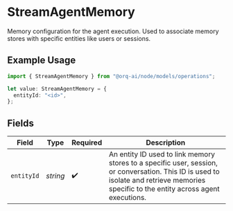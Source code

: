 # StreamAgentMemory

Memory configuration for the agent execution. Used to associate memory stores with specific entities like users or sessions.

## Example Usage

```typescript
import { StreamAgentMemory } from "@orq-ai/node/models/operations";

let value: StreamAgentMemory = {
  entityId: "<id>",
};
```

## Fields

| Field                                                                                                                                                                                  | Type                                                                                                                                                                                   | Required                                                                                                                                                                               | Description                                                                                                                                                                            |
| -------------------------------------------------------------------------------------------------------------------------------------------------------------------------------------- | -------------------------------------------------------------------------------------------------------------------------------------------------------------------------------------- | -------------------------------------------------------------------------------------------------------------------------------------------------------------------------------------- | -------------------------------------------------------------------------------------------------------------------------------------------------------------------------------------- |
| `entityId`                                                                                                                                                                             | *string*                                                                                                                                                                               | :heavy_check_mark:                                                                                                                                                                     | An entity ID used to link memory stores to a specific user, session, or conversation. This ID is used to isolate and retrieve memories specific to the entity across agent executions. |